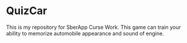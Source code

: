 # QuizCar
This is my repository for SberApp Curse Work. This game can train your ability to memorize automobile appearance and sound of engine.
